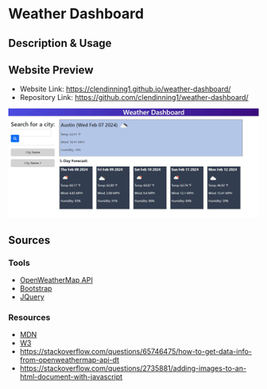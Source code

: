 # Weather Dashboard
## Description & Usage

## Website Preview
- Website Link: https://clendinning1.github.io/weather-dashboard/
- Repository Link: https://github.com/clendinning1/weather-dashboard/

![Image of the deployed website.](./assets/images/siteprev.JPG)
## Sources
### Tools
- [OpenWeatherMap API](https://openweathermap.org/)
- [Bootstrap](https://getbootstrap.com/)
- [JQuery](https://jquery.com/)
### Resources
- [MDN](https://developer.mozilla.org/en-US/)
- [W3](https://www.w3schools.com/)
- https://stackoverflow.com/questions/65746475/how-to-get-data-info-from-openweathermap-api-dt
- https://stackoverflow.com/questions/2735881/adding-images-to-an-html-document-with-javascript